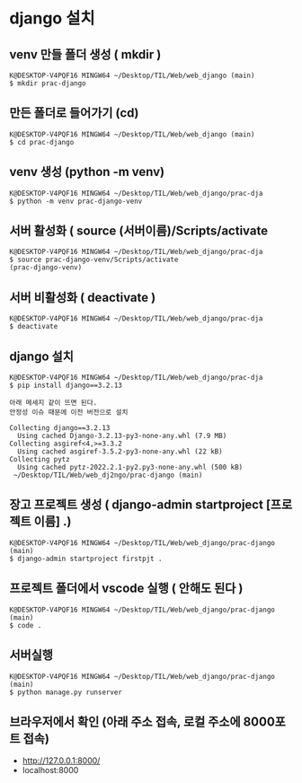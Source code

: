# django 설치


##  venv 만들 폴더 생성 ( mkdir )
```
K@DESKTOP-V4PQF16 MINGW64 ~/Desktop/TIL/Web/web_django (main)
$ mkdir prac-django
```

## 만든 폴더로 들어가기 (cd)
```
K@DESKTOP-V4PQF16 MINGW64 ~/Desktop/TIL/Web/web_django (main)
$ cd prac-django
```
##  venv 생성 (python -m venv)
```
K@DESKTOP-V4PQF16 MINGW64 ~/Desktop/TIL/Web/web_django/prac-dja
$ python -m venv prac-django-venv
```

## 서버 활성화 ( source (서버이름)/Scripts/activate
```
K@DESKTOP-V4PQF16 MINGW64 ~/Desktop/TIL/Web/web_django/prac-dja
$ source prac-django-venv/Scripts/activate
(prac-django-venv)
```
 
## 서버 비활성화 ( deactivate )
```
K@DESKTOP-V4PQF16 MINGW64 ~/Desktop/TIL/Web/web_django/prac-dja
$ deactivate
```

## django 설치
```
K@DESKTOP-V4PQF16 MINGW64 ~/Desktop/TIL/Web/web_django/prac-dja
$ pip install django==3.2.13
```

```
아래 메세지 같이 뜨면 된다.
안정성 이슈 때문에 이전 버전으로 설치

Collecting django==3.2.13
  Using cached Django-3.2.13-py3-none-any.whl (7.9 MB)
Collecting asgiref<4,>=3.3.2
  Using cached asgiref-3.5.2-py3-none-any.whl (22 kB)
Collecting pytz
  Using cached pytz-2022.2.1-py2.py3-none-any.whl (500 kB)
 ~/Desktop/TIL/Web/web_dj2ngo/prac-django (main)
```

## 장고 프로젝트 생성 ( django-admin startproject [프로젝트 이름] .)
```
K@DESKTOP-V4PQF16 MINGW64 ~/Desktop/TIL/Web/web_django/prac-django (main)
$ django-admin startproject firstpjt .

```

## 프로젝트 폴더에서 vscode 실행 ( 안해도 된다 )
```
K@DESKTOP-V4PQF16 MINGW64 ~/Desktop/TIL/Web/web_django/prac-django (main)
$ code .
```

## 서버실행
```
K@DESKTOP-V4PQF16 MINGW64 ~/Desktop/TIL/Web/web_django/prac-django (main)
$ python manage.py runserver
```

## 브라우저에서 확인 (아래 주소 접속, 로컬 주소에 8000포트 접속)

- http://127.0.0.1:8000/   
- localhost:8000

